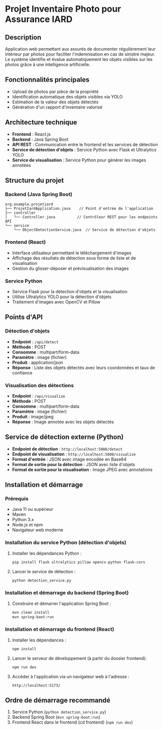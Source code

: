 # Projet Inventaire Photo pour Assurance IARD

## Description
Application web permettant aux assurés de documenter régulièrement leur intérieur par photos pour faciliter l'indemnisation en cas de sinistre majeur. Le système identifie et évalue automatiquement les objets visibles sur les photos grâce à une intelligence artificielle.

## Fonctionnalités principales
- Upload de photos par pièce de la propriété
- Identification automatique des objets visibles via YOLO
- Estimation de la valeur des objets détectés
- Génération d'un rapport d'inventaire valorisé

## Architecture technique
- **Frontend** : React.js
- **Backend** : Java Spring Boot
- **API REST** : Communication entre le frontend et les services de détection
- **Service de détection d'objets** : Service Python avec Flask et Ultralytics YOLO
- **Service de visualisation** : Service Python pour générer les images annotées

## Structure du projet

### Backend (Java Spring Boot)

```
org.example.projetiard
├── ProjetIardApplication.java    // Point d'entrée de l'application
├── controller
│   └── Controller.java          // Contrôleur REST pour les endpoints API
└── service
    └── ObjectDetectionService.java  // Service de détection d'objets
```

### Frontend (React)
- Interface utilisateur permettant le téléchargement d'images
- Affichage des résultats de détection sous forme de liste et de visualisation
- Gestion du glisser-déposer et prévisualisation des images

### Service Python
- Service Flask pour la détection d'objets et la visualisation
- Utilise Ultralytics YOLO pour la détection d'objets
- Traitement d'images avec OpenCV et Pillow

## Points d'API

### Détection d'objets
- **Endpoint** : `/api/detect`
- **Méthode** : POST
- **Consomme** : multipart/form-data
- **Paramètre** : image (fichier)
- **Produit** : application/json
- **Réponse** : Liste des objets détectés avec leurs coordonnées et taux de confiance

### Visualisation des détections
- **Endpoint** : `/api/visualize`
- **Méthode** : POST
- **Consomme** : multipart/form-data
- **Paramètre** : image (fichier)
- **Produit** : image/jpeg
- **Réponse** : Image annotée avec les objets détectés

## Service de détection externe (Python)
- **Endpoint de détection** : `http://localhost:5000/detect`
- **Endpoint de visualisation** : `http://localhost:5000/visualize`
- **Format d'entrée** : JSON avec image encodée en Base64
- **Format de sortie pour la détection** : JSON avec liste d'objets
- **Format de sortie pour la visualisation** : Image JPEG avec annotations

## Installation et démarrage

### Prérequis
- Java 11 ou supérieur
- Maven
- Python 3.x
- Node.js et npm
- Navigateur web moderne

### Installation du service Python (détection d'objets)
1. Installer les dépendances Python :
   ```bash
   pip install flask ultralytics pillow opencv-python flask-cors
   ```
2. Lancer le service de détection :
   ```bash
   python detection_service.py
   ```

### Installation et démarrage du backend (Spring Boot)
1. Construire et démarrer l'application Spring Boot :
   ```bash
   mvn clean install
   mvn spring-boot:run
   ```

### Installation et démarrage du frontend (React)
1. Installer les dépendances :
   ```bash
   npm install
   ```
2. Lancer le serveur de développement (à partir du dossier frontend):
   ```bash
   npm run dev
   ```
3. Accéder à l'application via un navigateur web à l'adresse :
   ```
   http://localhost:5173/
   ```

## Ordre de démarrage recommandé
1. Service Python (`python detection_service.py`)
2. Backend Spring Boot (`mvn spring-boot:run`)
3. Frontend React dans le frontend (cd frontend) (`npm run dev`)
